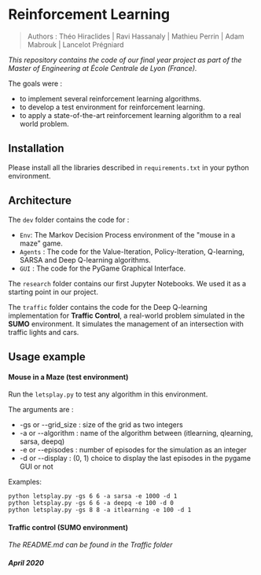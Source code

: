 # Reinforcement Learning
> Authors : Théo Hiraclides | Ravi Hassanaly | Mathieu Perrin | Adam Mabrouk | Lancelot Prégniard

_This repository contains the code of our final year project as part of the Master of Engineering at École Centrale de Lyon (France)._

The goals were :
- to implement several reinforcement learning algorithms.
- to develop a test environment for reinforcement learning.
- to apply a state-of-the-art reinforcement learning algorithm to a real world problem.


## Installation

Please install all the libraries described in `requirements.txt` in your python environment.

## Architecture

The `dev` folder contains the code for :
- `Env`: The Markov Decision Process environment of the "mouse in a maze" game.
- `Agents` : The code for the Value-Iteration, Policy-Iteration, Q-learning, SARSA and Deep Q-learning algorithms.
- `GUI` : The code for the PyGame Graphical Interface.

The `research` folder contains our first Jupyter Notebooks. We used it as a starting point in our project.

The `traffic` folder contains the code for the Deep Q-learning implementation for <b>Traffic Control</b>, a real-world problem simulated in the <b>SUMO</b> environment. It simulates the management of an intersection with traffic lights and cars.


## Usage example

#### Mouse in a Maze (test environment)

Run the `letsplay.py` to test any algorithm in this environment.

The arguments are :
- -gs or --grid_size : size of the grid as two integers
- -a or --algorithm : name of the algorithm between (itlearning, qlearning, sarsa, deepq)
- -e or --episodes : number of episodes for the simulation as an integer
- -d or --display : (0, 1) choice to display the last episodes in the pygame GUI or not


Examples:
```
python letsplay.py -gs 6 6 -a sarsa -e 1000 -d 1
python letsplay.py -gs 6 6 -a deepq -e 100 -d 0
python letsplay.py -gs 8 8 -a itlearning -e 100 -d 1
```


#### Traffic control (SUMO environment)

_The README.md can be found in the Traffic folder_

##### April 2020
